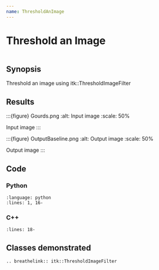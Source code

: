 ```yaml
---
name: ThresholdAnImage
---
```


# Threshold an Image

```{index} single: ThresholdImageFilter
```

## Synopsis

Threshold an image using itk::ThresholdImageFilter

## Results

:::{figure} Gourds.png
:alt: Input image
:scale: 50%

Input image
:::

:::{figure} OutputBaseline.png
:alt: Output image
:scale: 50%

Output image
:::

## Code

### Python

```{literalinclude} Code.py
:language: python
:lines: 1, 16-
```

### C++

```{literalinclude} Code.cxx
:lines: 18-
```

## Classes demonstrated

```{eval-rst}
.. breathelink:: itk::ThresholdImageFilter
```
